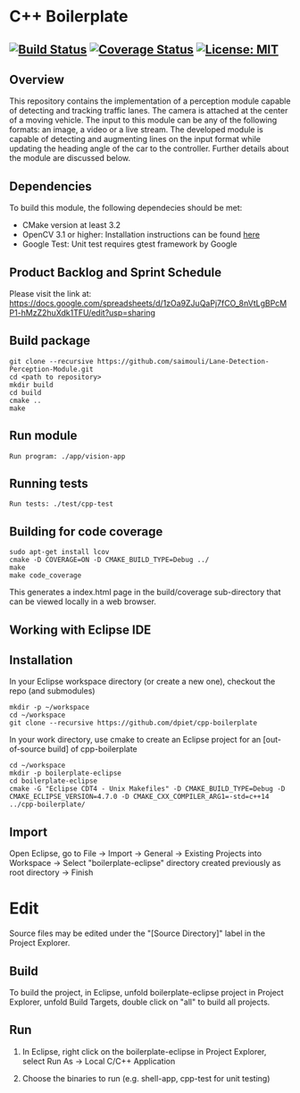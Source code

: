 # C++ Boilerplate
[![Build Status](https://travis-ci.org/saimouli/Lane-Detection-Perception-Module.svg?branch=master)](https://travis-ci.org/saimouli/Lane-Detection-Perception-Module)
[![Coverage Status](https://coveralls.io/repos/github/saimouli/Lane-Detection-Perception-Module/badge.svg?branch=master)](https://coveralls.io/github/saimouli/Lane-Detection-Perception-Module?branch=master)
[![License: MIT](https://img.shields.io/badge/License-MIT-yellow.svg)](https://opensource.org/licenses/MIT)
---

## Overview
This repository contains the implementation of a perception module capable of detecting and tracking traffic lanes. The camera is attached at the center of a moving vehicle. The input to this module can be any of the following formats: an image, a video or a live stream. The developed module is capable of detecting and augmenting lines on the input format while updating the heading angle of the car to the controller. Further details about the module are discussed below.

## Dependencies
To build this module, the following dependecies should be met:

- CMake version at least 3.2
- OpenCV 3.1 or higher: Installation instructions can be found [here](https://www.learnopencv.com/install-opencv3-on-ubuntu/)
- Google Test: Unit test requires gtest framework by Google

## Product Backlog and Sprint Schedule

Please visit the link at:
https://docs.google.com/spreadsheets/d/1zOa9ZJuQaPj7fCO_8nVtLgBPcMP1-hMzZ2huXdk1TFU/edit?usp=sharing


## Build package
```
git clone --recursive https://github.com/saimouli/Lane-Detection-Perception-Module.git
cd <path to repository>
mkdir build
cd build
cmake ..
make
```
## Run module 
```
Run program: ./app/vision-app
```

## Running tests
```
Run tests: ./test/cpp-test
```

## Building for code coverage 
```
sudo apt-get install lcov
cmake -D COVERAGE=ON -D CMAKE_BUILD_TYPE=Debug ../
make
make code_coverage
```
This generates a index.html page in the build/coverage sub-directory that can be viewed locally in a web browser.

## Working with Eclipse IDE ##

## Installation

In your Eclipse workspace directory (or create a new one), checkout the repo (and submodules)
```
mkdir -p ~/workspace
cd ~/workspace
git clone --recursive https://github.com/dpiet/cpp-boilerplate
```

In your work directory, use cmake to create an Eclipse project for an [out-of-source build] of cpp-boilerplate

```
cd ~/workspace
mkdir -p boilerplate-eclipse
cd boilerplate-eclipse
cmake -G "Eclipse CDT4 - Unix Makefiles" -D CMAKE_BUILD_TYPE=Debug -D CMAKE_ECLIPSE_VERSION=4.7.0 -D CMAKE_CXX_COMPILER_ARG1=-std=c++14 ../cpp-boilerplate/
```

## Import

Open Eclipse, go to File -> Import -> General -> Existing Projects into Workspace -> 
Select "boilerplate-eclipse" directory created previously as root directory -> Finish

# Edit

Source files may be edited under the "[Source Directory]" label in the Project Explorer.


## Build

To build the project, in Eclipse, unfold boilerplate-eclipse project in Project Explorer,
unfold Build Targets, double click on "all" to build all projects.

## Run

1. In Eclipse, right click on the boilerplate-eclipse in Project Explorer,
select Run As -> Local C/C++ Application

2. Choose the binaries to run (e.g. shell-app, cpp-test for unit testing)
